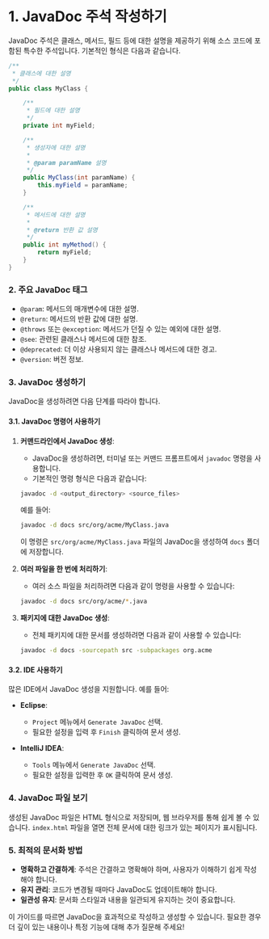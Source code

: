 
# **1. JavaDoc 주석 작성하기**

JavaDoc 주석은 클래스, 메서드, 필드 등에 대한 설명을 제공하기 위해 소스 코드에 포함된 특수한 주석입니다. 기본적인 형식은 다음과 같습니다.

```java
/**
 * 클래스에 대한 설명
 */
public class MyClass {

    /**
     * 필드에 대한 설명
     */
    private int myField;

    /**
     * 생성자에 대한 설명
     * 
     * @param paramName 설명
     */
    public MyClass(int paramName) {
        this.myField = paramName;
    }

    /**
     * 메서드에 대한 설명
     * 
     * @return 반환 값 설명
     */
    public int myMethod() {
        return myField;
    }
}
```

### **2. 주요 JavaDoc 태그**

- `@param`: 메서드의 매개변수에 대한 설명.
- `@return`: 메서드의 반환 값에 대한 설명.
- `@throws` 또는 `@exception`: 메서드가 던질 수 있는 예외에 대한 설명.
- `@see`: 관련된 클래스나 메서드에 대한 참조.
- `@deprecated`: 더 이상 사용되지 않는 클래스나 메서드에 대한 경고.
- `@version`: 버전 정보.

### **3. JavaDoc 생성하기**

JavaDoc을 생성하려면 다음 단계를 따라야 합니다.

#### **3.1. JavaDoc 명령어 사용하기**

1. **커맨드라인에서 JavaDoc 생성**:
   - JavaDoc을 생성하려면, 터미널 또는 커맨드 프롬프트에서 `javadoc` 명령을 사용합니다.
   - 기본적인 명령 형식은 다음과 같습니다:

   ```bash
   javadoc -d <output_directory> <source_files>
   ```

   예를 들어:

   ```bash
   javadoc -d docs src/org/acme/MyClass.java
   ```

   이 명령은 `src/org/acme/MyClass.java` 파일의 JavaDoc을 생성하여 `docs` 폴더에 저장합니다.

2. **여러 파일을 한 번에 처리하기**:
   - 여러 소스 파일을 처리하려면 다음과 같이 명령을 사용할 수 있습니다:

   ```bash
   javadoc -d docs src/org/acme/*.java
   ```

3. **패키지에 대한 JavaDoc 생성**:
   - 전체 패키지에 대한 문서를 생성하려면 다음과 같이 사용할 수 있습니다:

   ```bash
   javadoc -d docs -sourcepath src -subpackages org.acme
   ```

#### **3.2. IDE 사용하기**

많은 IDE에서 JavaDoc 생성을 지원합니다. 예를 들어:

- **Eclipse**: 
  - `Project` 메뉴에서 `Generate JavaDoc` 선택.
  - 필요한 설정을 입력 후 `Finish` 클릭하여 문서 생성.

- **IntelliJ IDEA**:
  - `Tools` 메뉴에서 `Generate JavaDoc` 선택.
  - 필요한 설정을 입력한 후 `OK` 클릭하여 문서 생성.

### **4. JavaDoc 파일 보기**

생성된 JavaDoc 파일은 HTML 형식으로 저장되며, 웹 브라우저를 통해 쉽게 볼 수 있습니다. `index.html` 파일을 열면 전체 문서에 대한 링크가 있는 페이지가 표시됩니다.

### **5. 최적의 문서화 방법**

- **명확하고 간결하게**: 주석은 간결하고 명확해야 하며, 사용자가 이해하기 쉽게 작성해야 합니다.
- **유지 관리**: 코드가 변경될 때마다 JavaDoc도 업데이트해야 합니다.
- **일관성 유지**: 문서화 스타일과 내용을 일관되게 유지하는 것이 중요합니다.

이 가이드를 따르면 JavaDoc을 효과적으로 작성하고 생성할 수 있습니다. 필요한 경우 더 깊이 있는 내용이나 특정 기능에 대해 추가 질문해 주세요!
